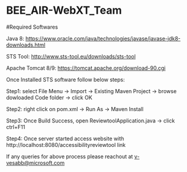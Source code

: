 # BEE_AIR-WebXT_Team

#Required Softwares

Java 8: https://www.oracle.com/java/technologies/javase/javase-jdk8-downloads.html

STS Tool: http://www.sts-tool.eu/downloads/sts-tool

Apache Tomcat 8/9: https://tomcat.apache.org/download-90.cgi

Once Installed STS software follow below steps:

Step1: select File Menu -> Import -> Existing Maven Project -> browse dowloaded Code folder -> click OK

Step2: right click on pom.xml -> Run As -> Maven Install

Step3: Once Build Success, open ReviewtoolApplication.java -> click ctrl+F11

Step4: Once server started access website with http://localhost:8080/accessibilityreviewtool link

If any queries for above process please reachout at v-vesabb@microsoft.com
